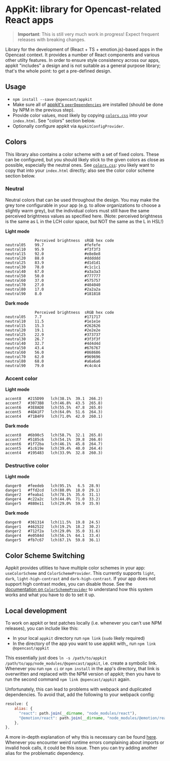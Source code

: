 # AppKit: library for Opencast-related React apps

> **Important**: This is still very much work in progress!
> Expect frequent releases with breaking changes.

Library for the development of (React + TS + emotion.js)-based apps in the Opencast context.
It provides a number of React components and various other utilty features.
In order to ensure style consistency across our apps, appkit "includes" a design and is not suitable as a general purpose library;
that's the whole point: to get a pre-defined design.


## Usage

- `npm install --save @opencast/appkit`
- Make sure all of [appkit's `peerDependencies`](./package.json) are installed (should be done by NPM in the previous step).
- Provide color values, most likely by copying [`colors.css`](./src/colors.css) into your `index.html`. See "colors" section below.
- Optionally configure appkit via `AppkitConfigProvider`.


## Colors

This library also contains a color scheme with a set of fixed colors.
These can be configured, but you should likely stick to the given colors as close as possible, especially the neutral ones.
See [`colors.css`](./src/colors.css): you likely want to copy that into your `index.html` directly;
also see the color color scheme section below.

### Neutral

Neutral colors that can be used throughout the design.
You may make the grey tone configurable in your app (e.g. to allow organizations to choose a slightly warm grey), but the individual colors must still have the same perceived brightness values as specified here.
(Note: perceived brightness is the same as L in the LCH color space, but NOT the same as the L in HSL!)

**Light mode**
```
             Perceived brightness  sRGB hex code
neutral05    99.7                  #fefefe
neutral10    95.9                  #f3f3f3
neutral15    92.0                  #e8e8e8
neutral20    88.0                  #dddddd
neutral25    83.9                  #d1d1d1
neutral30    78.0                  #c1c1c1
neutral40    67.0                  #a3a3a3
neutral50    50.0                  #777777
neutral60    37.0                  #575757
neutral70    27.0                  #404040
neutral80    17.0                  #2a2a2a
neutral90    8.0                   #181818
```

**Dark mode**
```
             Perceived brightness  sRGB hex code
neutral05    7.7                   #171717
neutral10    11.5                  #1e1e1e
neutral15    15.3                  #262626
neutral20    19.1                  #2e2e2e
neutral25    22.9                  #373737
neutral30    26.7                  #3f3f3f
neutral40    32.7                  #4d4d4d
neutral50    43.4                  #676767
neutral60    56.0                  #868686
neutral70    62.0                  #969696
neutral80    68.0                  #a6a6a6
neutral90    79.0                  #c4c4c4
```

### Accent color

**Light mode**
```
accent8   #215D99   lch(38.1%  39.1  266.2)
accent7   #3073B8   lch(46.8%  43.5  265.8)
accent6   #3E8AD8   lch(55.5%  47.8  265.0)
accent5   #4DA1F7   lch(64.0%  51.6  264.3)
accent4   #71B4F9   lch(71.0%  42.0  260.1)
```

**Dark mode**
```
accent8   #6b90c5   lch(58.7%  32.1  265.8)
accent7   #5185c6   lch(54.1%  39.8  266.0)
accent6   #1f72ba   lch(46.1%  45.8  264.7)
accent5   #1c619e   lch(39.4%  40.0  264.4)
accent4   #195483   lch(33.9%  32.8  260.3)
```

### Destructive color

**Light mode**
```
danger0   #feedeb   lch(95.1%   6.5  28.9)
danger1   #ffd2cd   lch(88.0%  18.0  29.1)
danger2   #feaba1   lch(78.1%  35.6  31.1)
danger4   #c22a2c   lch(44.0%  71.0  33.2)
danger5   #880e11   lch(29.0%  59.9  35.9)
```

**Dark mode**
```
danger0   #361314   lch(11.5%  19.8  24.5)
danger1   #462522   lch(19.2%  18.2  30.2)
danger2   #712f2a   lch(29.0%  35.0  31.6)
danger4   #e0584d   lch(56.1%  64.1  33.4)
danger5   #fb7c67   lch(67.1%  59.8  36.1)
```

## Color Scheme Switching

Appkit provides utlities to have multiple color schemes in your app: `useColorScheme` and `ColorSchemeProvider`.
This currently supports `light`, `dark`, `light-high-contrast` and `dark-high-contrast`.
If your app does not support high contrast modes, you can disable those.
See the [documentation on `ColorSchemeProvider`](./src/colorScheme.tsx) to understand how this system works and what you have to do to set it up.


## Local development

To work on appkit or test patches locally (i.e. whenever you can't use NPM releases), you can include like this:

- In your local `appkit` directory run `npm link` (`sudo` likely required)
- In the directory of the app you want to use appkit with,, run `npm link @opencast/appkit`

This essentially just does `ln -s /path/to/appkit /path/to/app/node_modules/@opencast/appkit`, i.e. create a symbolic link.
Whenever you run `npm ci` or `npm install` in the app's directory, that link is overwritten and replaced with the NPM version of appkit; then you have to run the second command `npm link @opencast/appkit` again.

Unfortunately, this can lead to problems with webpack and duplicated dependencies.
To avoid that, add the following to your webpack config:

```js
resolve: {
    alias: {
      "react": path.join(__dirname, "node_modules/react"),
      "@emotion/react": path.join(__dirname, "node_modules/@emotion/react"),
    },
},
```

A more in-depth explanation of why this is necessary can be found [here](https://gist.github.com/LukasKalbertodt/382cb53a85fcf6e7d1f5235625c6f4fb).
Whenever you encounter weird runtime errors complaining about imports or invalid hook calls, it could be this issue.
Then you can try adding another alias for the problematic dependency.
